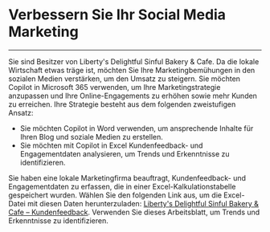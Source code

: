 # Verbessern Sie Ihr Social Media Marketing
---
Sie sind Besitzer von Liberty's Delightful Sinful Bakery & Cafe. Da die lokale Wirtschaft etwas träge ist, möchten Sie Ihre Marketingbemühungen in den sozialen Medien verstärken, um den Umsatz zu steigern. Sie möchten Copilot in Microsoft 365 verwenden, um Ihre Marketingstrategie anzupassen und Ihre Online-Engagements zu erhöhen sowie mehr Kunden zu erreichen. Ihre Strategie besteht aus dem folgenden zweistufigen Ansatz:<br>

 -  Sie möchten Copilot in Word verwenden, um ansprechende Inhalte für Ihren Blog und soziale Medien zu erstellen.
 -  Sie möchten mit Copilot in Excel Kundenfeedback- und Engagementdaten analysieren, um Trends und Erkenntnisse zu identifizieren.

Sie haben eine lokale Marketingfirma beauftragt, Kundenfeedback- und Engagementdaten zu erfassen, die in einer Excel-Kalkulationstabelle gespeichert wurden. Wählen Sie den folgenden Link aus, um die Excel-Datei mit diesen Daten herunterzuladen: [Liberty's Delightful Sinful Bakery & Cafe – Kundenfeedback](https://go.microsoft.com/fwlink/?linkid=2269125). Verwenden Sie dieses Arbeitsblatt, um Trends und Erkenntnisse zu identifizieren.
